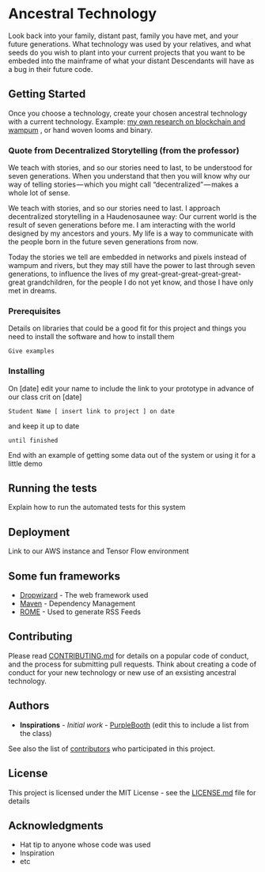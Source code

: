 # Ancestral Technology

Look back into your family, distant past, family you have met, and your future generations.
What technology was used by your relatives, and what seeds do you wish to plant into your current projects that you want to be embeded into the mainframe of what your distant Descendants will have as a bug in their future code.

## Getting Started

Once you choose a technology, create your chosen ancestral technology with a current technology. Example: [my own research on blockchain and wampum](https://immerse.news/decentralized-storytelling-d8450490b3ee)
, or hand woven looms and binary.  

### Quote from Decentralized Storytelling (from the professor)

We teach with stories, and so our stories need to last, to be understood for seven generations. When you understand that then you will know why our way of telling stories — which you might call “decentralized” — makes a whole lot of sense.

We teach with stories, and so our stories need to last.
I approach decentralized storytelling in a Haudenosaunee way: Our current world is the result of seven generations before me. I am interacting with the world designed by my ancestors and yours. My life is a way to communicate with the people born in the future seven generations from now.

Today the stories we tell are embedded in networks and pixels instead of wampum and rivers, but they may still have the power to last through seven generations, to influence the lives of my great-great-great-great-great-great grandchildren, for the people I do not yet know, and those I have only met in dreams.

### Prerequisites

Details on libraries that could be a good fit for this project and  things you need to install the software and how to install them

```
Give examples
```

### Installing

On [date] edit your name to include the link to your prototype in advance of our class crit on [date]

```
Student Name [ insert link to project ] on date
```

and keep it up to date

```
until finished
```

End with an example of getting some data out of the system or using it for a little demo

## Running the tests

Explain how to run the automated tests for this system

## Deployment

Link to our AWS instance and Tensor Flow environment

## Some fun frameworks

* [Dropwizard](http://www.dropwizard.io/1.0.2/docs/) - The web framework used
* [Maven](https://maven.apache.org/) - Dependency Management
* [ROME](https://rometools.github.io/rome/) - Used to generate RSS Feeds

## Contributing

Please read [CONTRIBUTING.md](https://gist.github.com/PurpleBooth/b24679402957c63ec426) for details on a popular code of conduct, and the process for submitting pull requests.  Think about creating a code of conduct for your new technology or new use of an exsisting ancestral technology.


## Authors

* **Inspirations** - *Initial work* - [PurpleBooth](https://github.com/PurpleBooth) (edit this to include a list from the class)

See also the list of [contributors](https://github.com/your/project/contributors) who participated in this project.

## License

This project is licensed under the MIT License - see the [LICENSE.md](LICENSE.md) file for details

## Acknowledgments

* Hat tip to anyone whose code was used
* Inspiration
* etc


